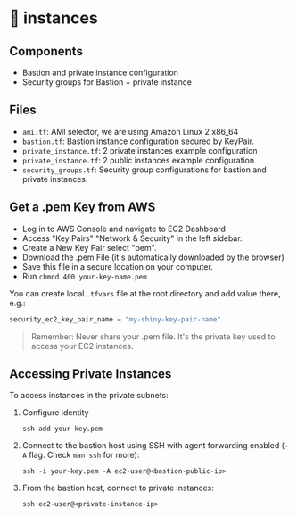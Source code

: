 # 🎼 instances

## Components

- Bastion and private instance configuration
- Security groups for Bastion + private instance

## Files

- `ami.tf`: AMI selector, we are using Amazon Linux 2 x86_64
- `bastion.tf`: Bastion instance configuration secured by KeyPair.
- `private_instance.tf`: 2 private instances example configuration
- `private_instance.tf`: 2 public instances example configuration
- `security_groups.tf`: Security group configurations for bastion and private instances.

## Get a .pem Key from AWS

- Log in to AWS Console and navigate to EC2 Dashboard
- Access "Key Pairs" "Network & Security" in the left sidebar.
- Create a New Key Pair select "pem".
- Download the .pem File (it's automatically downloaded by the browser)
- Save this file in a secure location on your computer.
- Run `chmod 400 your-key-name.pem`

You can create local `.tfvars` file at the root directory and add value there, e.g.:
```terraform
security_ec2_key_pair_name = "my-shiny-key-pair-name"
```

> Remember: Never share your .pem file. It's the private key used to access your EC2 instances.

## Accessing Private Instances

To access instances in the private subnets:

1. Configure identity
   ```shell
   ssh-add your-key.pem
   ```
2. Connect to the bastion host using SSH with agent forwarding enabled (`-A` flag. Check `man ssh` for more):
   ```shell
   ssh -i your-key.pem -A ec2-user@<bastion-public-ip>
   ```
3. From the bastion host, connect to private instances:
   ```shell
   ssh ec2-user@<private-instance-ip>
   ```
